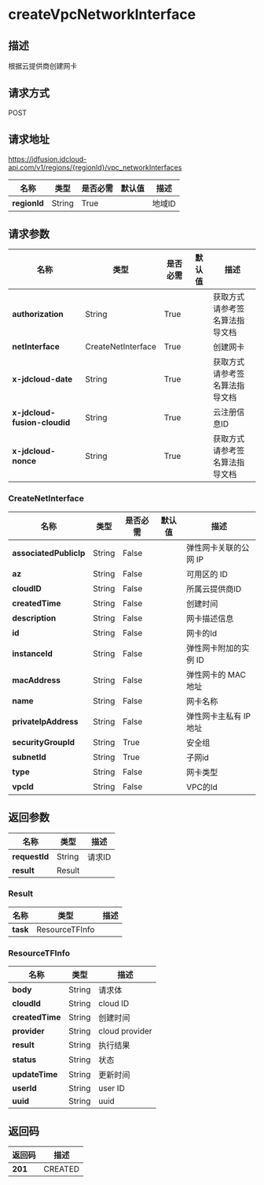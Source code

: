 # createVpcNetworkInterface


## 描述
根据云提供商创建网卡

## 请求方式
POST

## 请求地址
https://jdfusion.jdcloud-api.com/v1/regions/{regionId}/vpc_networkInterfaces

|名称|类型|是否必需|默认值|描述|
|---|---|---|---|---|
|**regionId**|String|True| |地域ID|

## 请求参数
|名称|类型|是否必需|默认值|描述|
|---|---|---|---|---|
|**authorization**|String|True| |获取方式请参考签名算法指导文档|
|**netInterface**|CreateNetInterface|True| |创建网卡|
|**x-jdcloud-date**|String|True| |获取方式请参考签名算法指导文档|
|**x-jdcloud-fusion-cloudid**|String|True| |云注册信息ID|
|**x-jdcloud-nonce**|String|True| |获取方式请参考签名算法指导文档|

### CreateNetInterface
|名称|类型|是否必需|默认值|描述|
|---|---|---|---|---|
|**associatedPublicIp**|String|False| |弹性网卡关联的公网 IP|
|**az**|String|False| |可用区的 ID|
|**cloudID**|String|False| |所属云提供商ID|
|**createdTime**|String|False| |创建时间|
|**description**|String|False| |网卡描述信息|
|**id**|String|False| |网卡的Id|
|**instanceId**|String|False| |弹性网卡附加的实例 ID|
|**macAddress**|String|False| |弹性网卡的 MAC 地址|
|**name**|String|False| |网卡名称|
|**privateIpAddress**|String|False| |弹性网卡主私有 IP 地址|
|**securityGroupId**|String|True| |安全组|
|**subnetId**|String|True| |子网id|
|**type**|String|False| |网卡类型|
|**vpcId**|String|False| |VPC的Id|

## 返回参数
|名称|类型|描述|
|---|---|---|
|**requestId**|String|请求ID|
|**result**|Result| |

### Result
|名称|类型|描述|
|---|---|---|
|**task**|ResourceTFInfo| |
### ResourceTFInfo
|名称|类型|描述|
|---|---|---|
|**body**|String|请求体|
|**cloudId**|String|cloud ID|
|**createdTime**|String|创建时间|
|**provider**|String|cloud provider|
|**result**|String|执行结果|
|**status**|String|状态|
|**updateTime**|String|更新时间|
|**userId**|String|user ID|
|**uuid**|String|uuid|

## 返回码
|返回码|描述|
|---|---|
|**201**|CREATED|
